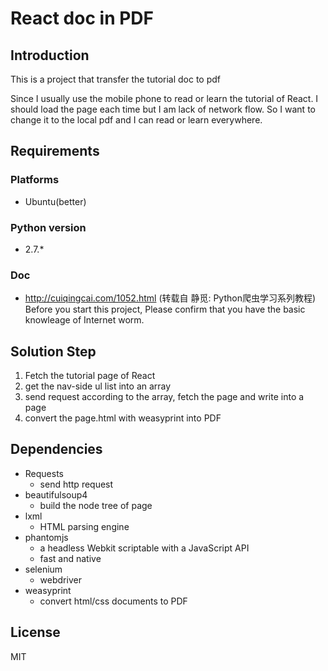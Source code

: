 # React doc in PDF

## Introduction
This is a project that transfer the tutorial doc to pdf

Since I usually use the mobile phone to read or learn the tutorial of React.
I should load the page each time but I am lack of network flow. So I want to
change it to the local pdf and I can read or learn everywhere.

## Requirements

### Platforms

+ Ubuntu(better)

### Python version

+ 2.7.*

### Doc

+ http://cuiqingcai.com/1052.html (转载自 静觅: Python爬虫学习系列教程) Before you start this project, Please confirm that you have the basic knowleage of Internet worm.

## Solution Step

1. Fetch the tutorial page of React
2. get the nav-side ul list into an array
3. send request according to the array, fetch the page and write into a page
4. convert the page.html with weasyprint into PDF

## Dependencies

+ Requests
	+ send http request
+ beautifulsoup4
	+ build the node tree of page
+ lxml
	+ HTML parsing engine
+ phantomjs
	+ a headless Webkit scriptable with a JavaScript API
	+ fast and native
+ selenium
	+ webdriver
+ weasyprint
	+ convert html/css documents to PDF

## License

MIT

